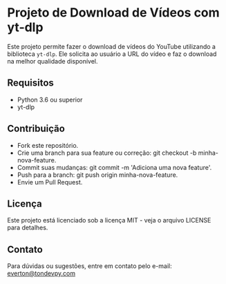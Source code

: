 # Projeto de Download de Vídeos com yt-dlp

Este projeto permite fazer o download de vídeos do YouTube utilizando a biblioteca `yt-dlp`. Ele solicita ao usuário a URL do vídeo e faz o download na melhor qualidade disponível.

## Requisitos

- Python 3.6 ou superior
- yt-dlp

## Contribuição

- Fork este repositório.
- Crie uma branch para sua feature ou correção: git checkout -b minha-nova-feature.
- Commit suas mudanças: git commit -m 'Adiciona uma nova feature'.
- Push para a branch: git push origin minha-nova-feature.
- Envie um Pull Request.

## Licença
Este projeto está licenciado sob a licença MIT - veja o arquivo LICENSE para detalhes.

## Contato

Para dúvidas ou sugestões, entre em contato pelo e-mail: everton@tondevpy.com

